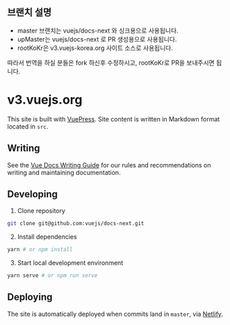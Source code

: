 ## 브랜치 설명 
* master 브랜치는 vuejs/docs-next 와 싱크용으로 사용됩니다. 
* upMaster는 vuejs/docs-next 로 PR 생성용으로 사용됩니다. 
* rootKoKr은 v3.vuejs-korea.org 사이트 소스로 사용됩니다. 

따라서 번역을 하실 분들은 fork 하신후 수정하시고, rootKoKr로 PR을 보내주시면 됩니다. 



# v3.vuejs.org

This site is built with [VuePress](https://vuepress.vuejs.org/). Site content is written in Markdown format located in `src`.

## Writing

See the [Vue Docs Writing Guide](https://v3.vuejs.org/guide/writing-guide.html) for our rules and recommendations on writing and maintaining documentation.

## Developing

1. Clone repository

```bash
git clone git@github.com:vuejs/docs-next.git
```

2. Install dependencies

```bash
yarn # or npm install
```

3. Start local development environment

```bash
yarn serve # or npm run serve
```

## Deploying

The site is automatically deployed when commits land in `master`, via [Netlify](https://www.netlify.com/).


